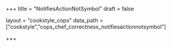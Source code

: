 +++
title = "NotifiesActionNotSymbol"
draft = false

layout = "cookstyle_cops"
data_path = ["cookstyle","cops_chef_correctness_notifiesactionnotsymbol"]

+++

<!-- The content of this page is automatically generated from the
cops_chef_correctness_notifiesactionnotsymbol.yml file in github.com/chef/cookstyle/blob/main/docs-chef-io/data/cookstyle/. -->

